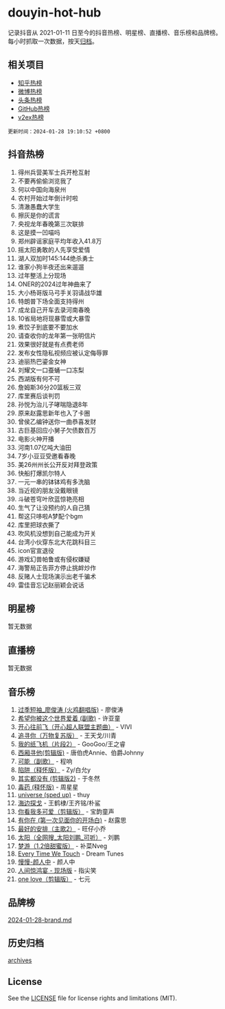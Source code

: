 # douyin-hot-hub

记录抖音从 2021-01-11 日至今的抖音热榜、明星榜、直播榜、音乐榜和品牌榜。每小时抓取一次数据，按天[归档](archives)。

## 相关项目

- [知乎热榜](https://github.com/lonnyzhang423/zhihu-hot-hub)
- [微博热榜](https://github.com/lonnyzhang423/weibo-hot-hub)
- [头条热榜](https://github.com/lonnyzhang423/toutiao-hot-hub)
- [GitHub热榜](https://github.com/lonnyzhang423/github-hot-hub)
- [v2ex热榜](https://github.com/lonnyzhang423/v2ex-hot-hub)


`更新时间：2024-01-28 19:10:52 +0800`

## 抖音热榜

1. 得州兵营美军士兵开枪互射
1. 不要再偷偷浏览我了
1. 何以中国向海泉州
1. 农村开始过年倒计时啦
1. 清澈愚蠢大学生
1. 擦灰是你的谎言
1. 央视龙年春晚第三次联排
1. 这是摸一凹喵吗
1. 郑州辟谣家庭平均年收入41.8万
1. 摇太阳勇敢的人先享受爱情
1. 湖人双加时145:144绝杀勇士
1. 谁家小狗半夜还出来遛遛
1. 过年整活上分现场
1. ONER的2024过年神曲来了
1. 大小杨哥版马弓手关羽请战华雄
1. 特朗普下场全面支持得州
1. 成龙自己开车去录河南春晚
1. 10省局地将现暴雪或大暴雪
1. 煮饺子到底要不要加水
1. 请查收你的龙年第一张明信片
1. 效果很好就是有点费老师
1. 发布女性隐私视频应被认定侮辱罪
1. 迪丽热巴鎏金女神
1. 刘耀文一口蚕蛹一口冻梨
1. 西湖版有何不可
1. 詹姆斯36分20篮板三双
1. 库里赛后谈判罚
1. 孙悦为治儿子哮喘隐退8年
1. 原来赵露思新年也入了卡圈
1. 曾侯乙编钟送你一曲恭喜发财
1. 古巨基回应小舅子欠债数百万
1. 电影火神开播
1. 河南1.07亿吨大油田
1. 7岁小豆豆受邀看春晚
1. 美26州州长公开反对拜登政策
1. 快船打爆凯尔特人
1. 一元一串的钵钵鸡有多洗脑
1. 当近视的朋友没戴眼镜
1. 斗破苍穹叶欣蓝惊艳亮相
1. 生气了让没预约的人自己猜
1. 帮这只哆啦A梦配个bgm
1. 库里把球衣撕了
1. 吹风机没想到自己能成为开关
1. 台湾小伙穿东北大花跳科目三
1. icon官宣退役
1. 游戏幻兽帕鲁或有侵权嫌疑
1. 海警局正告菲方停止挑衅炒作
1. 反赌人士现场演示出老千骗术
1. 雷佳音忘记赵丽颖会说话

## 明星榜

暂无数据

## 直播榜

暂无数据

## 音乐榜

1. [过季短袖_廖俊涛 (火鸡翻唱版)](https://sf6-cdn-tos.douyinstatic.com/obj/tos-cn-ve-2774/ogQVJl0tRBKxQgZji7YClFEBrVDeHpPTWfCZbQ) - 廖俊涛
1. [希望你被这个世界爱着 (副歌)](https://sf6-cdn-tos.douyinstatic.com/obj/tos-cn-ve-2774/oUHCmWQfZlE3QQBKBeD8rCFLpJzPgCpImhsxMt) - 许亚童
1. [开心往前飞（开心超人联盟主题曲）](https://sf86-cdn-tos.douyinstatic.com/obj/tos-cn-ve-2774/9d8fb7c82cf1421fb93a9fe925275e0a) - VIVI
1. [追寻你（万物复苏版）](https://sf3-cdn-tos.douyinstatic.com/obj/tos-cn-ve-2774/oYeAZJsbjIDit9APmBg8u6uDUQnHmoCf3gbo74) - 王天戈/川青
1. [我的纸飞机（片段2）](https://sf86-cdn-tos.douyinstatic.com/obj/tos-cn-ve-2774/oM2ZrKcg2CD5AeRB2gkeXOFB1IxAGJdZPazYHf) - GooGoo/王之睿
1. [西厢寻他(剪辑版)](https://sf86-cdn-tos.douyinstatic.com/obj/tos-cn-ve-2774/oUsAVfAQKlRNxEv5qxvIB8o5qmIWUcXbzJKJhw) - 唐伯虎Annie、伯爵Johnny
1. [可能（副歌）](https://sf3-cdn-tos.douyinstatic.com/obj/tos-cn-ve-2774/cde1731888894259b333569393c2fb51) - 程响
1. [陷阱（释怀版）](https://sf3-cdn-tos.douyinstatic.com/obj/tos-cn-ve-2774/oE8C21LeZrzKLDFfQYgMzx4GAIHageG5IzayY7) - Zy/白允y
1. [其实都没有 (剪辑版2)](https://sf3-cdn-tos.douyinstatic.com/obj/tos-cn-ve-2774/oEBNQenHZtBhxYjGgUDQk0BCHTigQafgFlbQ7k) - 于冬然
1. [毒药 (释怀版)](https://sf86-cdn-tos.douyinstatic.com/obj/tos-cn-ve-2774/oYILMEAzspdZBIzy4frJNB8ZHPHWAhiwowd4Ad) - 周星星
1. [universe (sped up)](https://sf86-cdn-tos.douyinstatic.com/obj/tos-cn-ve-2774/oIQnurQLDCsdYeegkM4CKuVb23MZBXtX6QB8bv) - thuy
1. [海边探戈](https://sf6-cdn-tos.douyinstatic.com/obj/tos-cn-ve-2774/os9gE0VQCGqt6VQkZDyBBYvfSDY0QFe3vVmubn) - 王鹤棣/王齐铭/朴鲨
1. [你看我多可爱（剪辑版）](https://sf6-cdn-tos.douyinstatic.com/obj/tos-cn-ve-2774/018d241ee66a4a189b2fa9ea2fe3363d) - 宝韵童声
1. [有你在 (第一次见面你的开场白)](https://sf86-cdn-tos.douyinstatic.com/obj/tos-cn-ve-2774/oAthrQ3ClJBfI57uBoFEgNDYtNCZ0TSYQQfxQ0) - 赵露思
1. [最好的安排（主歌2）](https://sf86-cdn-tos.douyinstatic.com/obj/tos-cn-ve-2774/oMMZX1DuHpMwgoDztBmZswgQnbCeeANZxBHkFY) - 旺仔小乔
1. [太阳（全网搜_太阳刘鹏_可听）](https://sf6-cdn-tos.douyinstatic.com/obj/tos-cn-ve-2774/ogWbyIQnlBFImVbeDocRdCIYtBHlbJXgfZMvgz) - 刘鹏
1. [梦游（1.2倍甜蜜版）](https://sf86-cdn-tos.douyinstatic.com/obj/tos-cn-ve-2774/o4gyAUm8hwufoEABmwVIiQtHsFuGzAEEWtNMzo) - 补菜Nveg
1. [Every Time We Touch](https://sf3-cdn-tos.douyinstatic.com/obj/tos-cn-ve-2774/ogN6lUKQeBBfEVhIOMikG1CcJjugxk1tztZyhP) - Dream Tunes
1. [慢慢-颜人中](https://sf86-cdn-tos.douyinstatic.com/obj/tos-cn-ve-2774/ocjHNfBXdBxQNC8ZGAeoLMFTUgtBg8bkExunDC) - 颜人中
1. [人间惊鸿宴 - 现场版](https://sf86-cdn-tos.douyinstatic.com/obj/tos-cn-ve-2774/osF4mrPePAf2Yv8Wfr5fATCHZwL5h1QiGQAKwz) - 指尖笑
1. [one love（剪辑版）](https://sf3-cdn-tos.douyinstatic.com/obj/tos-cn-ve-2774/o4utbbKzHedACBQ0bkG7ZBgUvDQzbBDnYd1f1k) - 七元

## 品牌榜

[2024-01-28-brand.md](archives/2024-01-28-brand.md)

## 历史归档

[archives](archives)

## License

See the [LICENSE](LICENSE) file for license rights and limitations (MIT).
